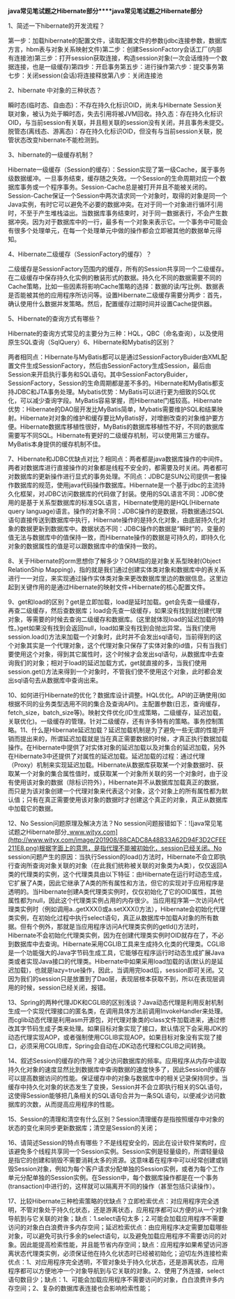 **java常见笔试题之Hibernate部分****java常见笔试题之Hibernate部分**

1、简述一下hibernate的开发流程？

第一步：加载hibernate的配置文件，读取配置文件的参数(jdbc连接参数，数据库方言，hbm表与对象关系映射文件)第二步：创建SessionFactory会话工厂(内部有连接池)第三步：打开session获取连接，构造session对象(一次会话维持一个数据连接，也是一级缓存)第四步：开启事务第五步：进行操作第六步：提交事务第七步：关闭session(会话)将连接释放第八步：关闭连接池

2、hibernate 中对象的三种状态？

瞬时态(临时态、自由态)：不存在持久化标识OID，尚未与Hibernate Session关联对象，被认为处于瞬时态，失去引用将被JVM回收。持久态：存在持久化标识OID，与当前session有关联，并且相关联的session没有关闭，并且事务未提交。脱管态(离线态、游离态)：存在持久化标识OID，但没有与当前session关联，脱管状态改变hibernate不能检测到。

3、hibernate的一级缓存机制？

Hibernate一级缓存（Session的缓存）：Session实现了第一级Cache，属于事务级数据缓冲。一旦事务结束，缓存随之失效。一个Session的生命周期对应一个数据库事务或一个程序事务。Session-Cache总是被打开并且不能被关闭的。Session-Cache保证一个Session中两次请求同一个对象时，取得的对象是同一个Java实例，有时它可以避免不必要的数据冲突。在对于同一个对象进行循环引用时，不至于产生堆栈溢出。当数据库事务结束时，对于同一数据表行，不会产生数据冲突。因为对于数据库中的一行，最多有一个对象来表示它。一个事务中可能会有很多个处理单元，在每一个处理单元中做的操作都会立即被其他的数据单元得知。

4、Hibernate二级缓存（SessionFactory的缓存）？

二级缓存是SessionFactory范围内的缓存，所有的Session共享同一个二级缓存。在二级缓存中保存持久化实例的散装形式的数据。持久化不同的数据需要不同的Cache策略，比如一些因素将影响Cache策略的选择：数据的读/写比例、数据表是否能被其他的应用程序所访问等。设置Hibernate二级缓存需要分两步：首先，确认使用什么数据并发策略。然后，配置缓存过期时间并设置Cache提供器。

5、Hibernate的查询方式有哪些？

Hibernate的查询方式常见的主要分为三种：HQL，QBC（命名查询），以及使用原生SQL查询（SqlQuery）6、Hibernate和Mybatis的区别？

两者相同点：Hibernate与MyBatis都可以是通过SessionFactoryBuider由XML配置文件生成SessionFactory，然后由SessionFactory生成Session，最后由Session来开启执行事务和SQL语句。其中SessionFactoryBuider，SessionFactory，Session的生命周期都是差不多的。Hibernate和MyBatis都支持JDBC和JTA事务处理。Mybatis优势：MyBatis可以进行更为细致的SQL优化，可以减少查询字段。MyBatis容易掌握，而Hibernate门槛较高。Hibernate优势：Hibernate的DAO层开发比MyBatis简单，Mybatis需要维护SQL和结果映射。Hibernate对对象的维护和缓存要比MyBatis好，对增删改查的对象维护要方便。Hibernate数据库移植性很好，MyBatis的数据库移植性不好，不同的数据库需要写不同SQL。Hibernate有更好的二级缓存机制，可以使用第三方缓存。MyBatis本身提供的缓存机制不佳。

7、Hibernate和JDBC优缺点对比？相同点：两者都是java数据库操作的中间件。两者对数据库进行直接操作的对象都是线程不安全的，都需要及时关闭。两者都可对数据库的更新操作进行显式的事务处理。不同点：JDBC是SUN公司提供一套操作数据库的规范，使用java代码操作数据库。Hibernate是一个基于jdbc的主流持久化框架，对JDBC访问数据库的代码做了封装。使用的SQL语言不同：JDBC使用的是基于关系型数据库的标准SQL语言，Hibernate使用的是HQL(Hibernate query language)语言。操作的对象不同：JDBC操作的是数据，将数据通过SQL语句直接传送到数据库中执行，Hibernate操作的是持久化对象，由底层持久化对象的数据更新到数据库中。数据状态不同：JDBC操作的数据是“瞬时”的，变量的值无法与数据库中的值保持一致，而Hibernate操作的数据是可持久的，即持久化对象的数据属性的值是可以跟数据库中的值保持一致的。

8、关于Hibernate的orm思想你了解多少？ORM指的是对象关系型映射(Object RelationShip Mapping)，指的就是我们通过创建实体类对象和数据库中的表关系进行一一对应，来实现通过操作实体类对象来更改数据库里边的数据信息。这里边起到关键作用的是通过Hibernate的映射文件+Hibernate的核心配置文件。

9、get和load的区别？get是立即加载，load是延时加载。get会先查一级缓存，再查二级缓存，然后查数据库；load会先查一级缓存，如果没有找到就创建代理对象，等需要的时候去查询二级缓存和数据库。(这里就体现load的延迟加载的特性。)get如果没有找到会返回null，load如果没有找到会抛出异常。当我们使用session.load()方法来加载一个对象时，此时并不会发出sql语句，当前得到的这个对象其实是一个代理对象，这个代理对象只保存了实体对象的id值，只有当我们要使用这个对象，得到其它属性时，这个时候才会发出sql语句，从数据库中去查询我们的对象；相对于load的延迟加载方式，get就直接的多，当我们使用session.get()方法来得到一个对象时，不管我们使不使用这个对象，此时都会发出sql语句去从数据库中查询出来。

10、如何进行Hibernate的优化？数据库设计调整。HQL优化。API的正确使用(如根据不同的业务类型选用不同的集合及查询API)。主配置参数(日志，查询缓存，fetch_size，batch_size等)。映射文件优化(ID生成策略，二级缓存，延迟加载，关联优化)。一级缓存的管理。针对二级缓存，还有许多特有的策略。事务控制策略。11、什么是Hibernate延迟加载？延迟加载机制是为了避免一些无谓的性能开销而提出来的，所谓延迟加载就是当在真正需要数据的时候，才真正执行数据加载操作。在Hibernate中提供了对实体对象的延迟加载以及对集合的延迟加载，另外在Hibernate3中还提供了对属性的延迟加载。延迟加载的过程：通过代理（Proxy）机制来实现延迟加载。Hibernate从数据库获取某一个对象数据时、获取某一个对象的集合属性值时，或获取某一个对象所关联的另一个对象时，由于没有使用该对象的数据（除标识符外），Hibernate并不从数据库加载真正的数据，而只是为该对象创建一个代理对象来代表这个对象，这个对象上的所有属性都为默认值；只有在真正需要使用该对象的数据时才创建这个真正的对象，真正从数据库中加载它的数据。

12、No Session问题原理及解决方法？No session问题报错如下：![java常见笔试题之Hibernate部分_www.wityx.com](http://www.wityx.com/image/201908/88CADC8A48B33A62D94F3D2CFEE211E8.png)根据字面上的意思，是指代理不能被初始化，session已经关闭。No session问题产生的原因：当执行Session的load()方法时，Hibernate不会立即执行查询所查询对象关联的对象（在此我们统称被关联的对象类为A类），仅仅返回A类的代理类的实例，这个代理类具由以下特征：由Hibernate在运行时动态生成，它扩展了A类，因此它继承了A类的所有属性和方法，但它的实现对于应用程序是透明的。当Hibernate创建A类代理类实例时，仅仅初始化了它的OID属性，其他属性都为null，因此这个代理类实例占用的内存很少。当应用程序第一次访问A代理类实例时（例如调用a..getXXX()或a.setXXX()方法），Hibernate会初始化代理类实例，在初始化过程中执行select语句，真正从数据库中加载A对象的所有数据。但有个例外，那就是当应用程序访问A代理类实例的getId()方法时，Hibernate不会初始化代理类实例，因为在创建代理类实例时OID就存在了，不必到数据库中去查询。Hibernate采用CGLIB工具来生成持久化类的代理类。CGLIB是一个功能强大的Java字节码生成工具，它能够在程序运行时动态生成扩展Java类或者实现Java接口的代理类。Hibernate中如果采用load加载的话(默认的是延迟加载)，也就是lazy=true操作，因此，当调用完load后，session即可关闭。又因为我们的session只是放置到了Dao层，表现层根本获取不到，所以在表现层调用的时候，session已经关闭，报错。

13、Spring的两种代理JDK和CGLIB的区别浅谈？Java动态代理是利用反射机制生成一个实现代理接口的匿名类，在调用具体方法前调用InvokeHandler来处理。而cglib动态代理是利用asm开源包，对代理对象类的class文件加载进来，通过修改其字节码生成子类来处理。如果目标对象实现了接口，默认情况下会采用JDK的动态代理实现AOP，或者强制使用CGLIB实现AOP。如果目标对象没有实现了接口，必须采用CGLIB库，Spring会自动在JDK动态代理和CGLIB之间转换。

14、叙述Session的缓存的作用？减少访问数据库的频率。应用程序从内存中读取持久化对象的速度显然比到数据库中查询数据的速度快多了，因此Session的缓存可以提高数据访问的性能。保证缓存中的对象与数据库中的相关记录保持同步。当缓存中持久化对象的状态发生了变换，Session并不会立即执行相关的SQL语句，这使得Session能够把几条相关的SQL语句合并为一条SQL语句，以便减少访问数据库的次数，从而提高应用程序的性能。

15、Session的清理和清空有什么区别？Session清理缓存是指按照缓存中对象的状态的变化来同步更新数据库；清空是Session的关闭；

16、请简述Session的特点有哪些？不是线程安全的，因此在设计软件架构时，应该避免多个线程共享同一个Session实例。Session实例是轻量级的，所谓轻量级是指它的创建和销毁不需要消耗太多的资源。这意味着在程序中可以经常创建或销毁Session对象，例如为每个客户请求分配单独的Session实例，或者为每个工作单元分配单独的Session实例。在Session中，每个数据库操作都是在一个事务(transaction)中进行的，这样就可以隔离开不同的操作（甚至包括只读操作）。

17、比较Hibernate三种检索策略的优缺点？立即检索优点：对应用程序完全透明，不管对象处于持久化状态，还是游离状态，应用程序都可以方便的从一个对象导航到与它关联的对象；缺点：1.select语句太多；2.可能会加载应用程序不需要访问的对象白白浪费许多内存空间；延迟检索优点：由应用程序决定需要加载哪些对象，可以避免可执行多余的select语句，以及避免加载应用程序不需要访问的对象。因此能提高检索性能，并且能节省内存空间；缺点：应用程序如果希望访问游离状态代理类实例，必须保证他在持久化状态时已经被初始化；迫切左外连接检索优点：1、对应用程序完全透明，不管对象处于持久化状态，还是游离状态，应用程序都可以方便地冲一个对象导航到与它关联的对象。2、使用了外连接，select语句数目少；缺点：1、可能会加载应用程序不需要访问的对象，白白浪费许多内存空间；2、复杂的数据库表连接也会影响检索性能；